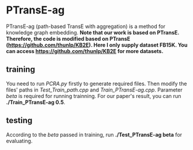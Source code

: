 # PTransE-ag
PTransE-ag (path-based TransE with aggregation) is a method for knowledge graph embedding.
**Note that our work is based on PTransE. Therefore, the code is modified based on PTransE (https://github.com/thunlp/KB2E).
Here I only supply dataset FB15K. You can access https://github.com/thunlp/KB2E for more datasets.**

## training
You need to run *PCRA.py* firstly to generate required files. Then modify the files' paths in *Test_Train_path.cpp* and *Train_PTransE-ag.cpp*.
Parameter *beta* is required for running trainning. For our paper's result, you can run **./Train_PTransE-ag 0.5**.

## testing
According to the *beta* passed in training, run **./Test_PTransE-ag beta** for evaluating.

